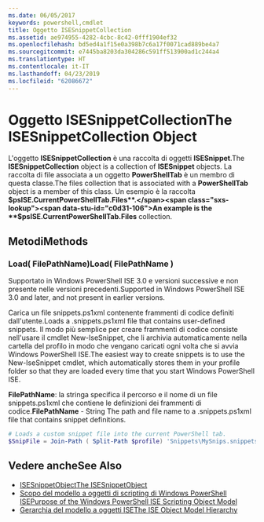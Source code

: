 ```yaml
---
ms.date: 06/05/2017
keywords: powershell,cmdlet
title: Oggetto ISESnippetCollection
ms.assetid: ae974955-4282-4cbc-8c42-0fff1904ef32
ms.openlocfilehash: bd5ed4a1f15e0a398b7c6a17f0071cad889be4a7
ms.sourcegitcommit: e7445ba8203da304286c591ff513900ad1c244a4
ms.translationtype: HT
ms.contentlocale: it-IT
ms.lasthandoff: 04/23/2019
ms.locfileid: "62086672"
---
```

# <a name="the-isesnippetcollection-object"></a><span data-ttu-id="c0d31-103">Oggetto ISESnippetCollection</span><span class="sxs-lookup"><span data-stu-id="c0d31-103">The ISESnippetCollection Object</span></span>

<span data-ttu-id="c0d31-104">L'oggetto **ISESnippetCollection** è una raccolta di oggetti **ISESnippet**.</span><span class="sxs-lookup"><span data-stu-id="c0d31-104">The **ISESnippetCollection** object is a collection of **ISESnippet** objects.</span></span> <span data-ttu-id="c0d31-105">La raccolta di file associata a un oggetto **PowerShellTab** è un membro di questa classe.</span><span class="sxs-lookup"><span data-stu-id="c0d31-105">The files collection that is associated with a **PowerShellTab** object is a member of this class.</span></span> <span data-ttu-id="c0d31-106">Un esempio è la raccolta **$psISE.CurrentPowerShellTab.Files**.</span><span class="sxs-lookup"><span data-stu-id="c0d31-106">An example is the **$psISE.CurrentPowerShellTab.Files** collection.</span></span>

## <a name="methods"></a><span data-ttu-id="c0d31-107">Metodi</span><span class="sxs-lookup"><span data-stu-id="c0d31-107">Methods</span></span>

### <a name="load-filepathname-"></a><span data-ttu-id="c0d31-108">Load\( FilePathName\)</span><span class="sxs-lookup"><span data-stu-id="c0d31-108">Load\( FilePathName \)</span></span>

<span data-ttu-id="c0d31-109">Supportato in Windows PowerShell ISE 3.0 e versioni successive e non presente nelle versioni precedenti.</span><span class="sxs-lookup"><span data-stu-id="c0d31-109">Supported in Windows PowerShell ISE 3.0 and later, and not present in earlier versions.</span></span>

<span data-ttu-id="c0d31-110">Carica un file snippets.ps1xml contenente frammenti di codice definiti dall'utente.</span><span class="sxs-lookup"><span data-stu-id="c0d31-110">Loads a .snippets.ps1xml file that contains user-defined snippets.</span></span> <span data-ttu-id="c0d31-111">Il modo più semplice per creare frammenti di codice consiste nell'usare il cmdlet New-IseSnippet, che li archivia automaticamente nella cartella del profilo in modo che vengano caricati ogni volta che si avvia Windows PowerShell ISE.</span><span class="sxs-lookup"><span data-stu-id="c0d31-111">The easiest way to create snippets is to use the New-IseSnippet cmdlet, which automatically stores them in your profile folder so that they are loaded every time that you start Windows PowerShell ISE.</span></span>

<span data-ttu-id="c0d31-112">**FilePathName**: la stringa specifica il percorso e il nome di un file snippets.ps1xml che contiene le definizioni dei frammenti di codice.</span><span class="sxs-lookup"><span data-stu-id="c0d31-112">**FilePathName** - String The path and file name to a .snippets.ps1xml file that contains snippet definitions.</span></span>

```powershell
# Loads a custom snippet file into the current PowerShell tab.
$SnipFile = Join-Path ( Split-Path $profile) 'Snippets\MySnips.snippets.ps1xml' $psISE.CurrentPowerShellTab.Snippets.Add($SnipPath)
```

## <a name="see-also"></a><span data-ttu-id="c0d31-113">Vedere anche</span><span class="sxs-lookup"><span data-stu-id="c0d31-113">See Also</span></span>

- [<span data-ttu-id="c0d31-114">ISESnippetObject</span><span class="sxs-lookup"><span data-stu-id="c0d31-114">The ISESnippetObject</span></span>](The-ISESnippetObject.md)
- [<span data-ttu-id="c0d31-115">Scopo del modello a oggetti di scripting di Windows PowerShell ISE</span><span class="sxs-lookup"><span data-stu-id="c0d31-115">Purpose of the Windows PowerShell ISE Scripting Object Model</span></span>](Purpose-of-the-Windows-PowerShell-ISE-Scripting-Object-Model.md)
- [<span data-ttu-id="c0d31-116">Gerarchia del modello a oggetti ISE</span><span class="sxs-lookup"><span data-stu-id="c0d31-116">The ISE Object Model Hierarchy</span></span>](The-ISE-Object-Model-Hierarchy.md)